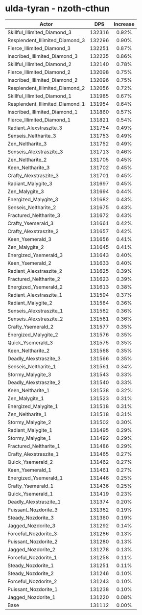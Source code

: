 # ulda-tyran - nzoth-cthun
| Actor | DPS | Increase |
|---|:---:|:---:|
|Skillful_Illimited_Diamond_3|132316|0.92%|
|Resplendent_Illimited_Diamond_3|132296|0.90%|
|Fierce_Illimited_Diamond_3|132251|0.87%|
|Inscribed_Illimited_Diamond_3|132235|0.86%|
|Skillful_Illimited_Diamond_2|132140|0.78%|
|Fierce_Illimited_Diamond_2|132098|0.75%|
|Inscribed_Illimited_Diamond_2|132096|0.75%|
|Resplendent_Illimited_Diamond_2|132056|0.72%|
|Skillful_Illimited_Diamond_1|131985|0.67%|
|Resplendent_Illimited_Diamond_1|131954|0.64%|
|Inscribed_Illimited_Diamond_1|131860|0.57%|
|Fierce_Illimited_Diamond_1|131821|0.54%|
|Radiant_Alexstraszite_3|131754|0.49%|
|Senseis_Neltharite_3|131753|0.49%|
|Zen_Neltharite_3|131752|0.49%|
|Senseis_Alexstraszite_3|131713|0.46%|
|Zen_Neltharite_2|131705|0.45%|
|Keen_Neltharite_3|131702|0.45%|
|Crafty_Alexstraszite_3|131701|0.45%|
|Radiant_Malygite_3|131697|0.45%|
|Zen_Malygite_3|131694|0.44%|
|Energized_Malygite_3|131682|0.43%|
|Senseis_Neltharite_2|131675|0.43%|
|Fractured_Neltharite_3|131672|0.43%|
|Crafty_Ysemerald_3|131661|0.42%|
|Crafty_Alexstraszite_2|131657|0.42%|
|Keen_Ysemerald_3|131656|0.41%|
|Zen_Malygite_2|131645|0.41%|
|Energized_Ysemerald_3|131643|0.40%|
|Keen_Ysemerald_2|131633|0.40%|
|Radiant_Alexstraszite_2|131625|0.39%|
|Fractured_Neltharite_2|131623|0.39%|
|Energized_Ysemerald_2|131613|0.38%|
|Radiant_Alexstraszite_1|131594|0.37%|
|Radiant_Malygite_2|131584|0.36%|
|Senseis_Alexstraszite_1|131582|0.36%|
|Senseis_Alexstraszite_2|131581|0.36%|
|Crafty_Ysemerald_2|131577|0.35%|
|Energized_Malygite_2|131576|0.35%|
|Quick_Ysemerald_3|131575|0.35%|
|Keen_Neltharite_2|131568|0.35%|
|Deadly_Alexstraszite_3|131566|0.35%|
|Senseis_Neltharite_1|131561|0.34%|
|Stormy_Malygite_3|131543|0.33%|
|Deadly_Alexstraszite_2|131540|0.33%|
|Keen_Neltharite_1|131538|0.32%|
|Zen_Malygite_1|131523|0.31%|
|Energized_Malygite_1|131518|0.31%|
|Zen_Neltharite_1|131518|0.31%|
|Stormy_Malygite_2|131502|0.30%|
|Radiant_Malygite_1|131495|0.29%|
|Stormy_Malygite_1|131492|0.29%|
|Fractured_Neltharite_1|131486|0.29%|
|Crafty_Alexstraszite_1|131465|0.27%|
|Quick_Ysemerald_2|131462|0.27%|
|Keen_Ysemerald_1|131461|0.27%|
|Energized_Ysemerald_1|131446|0.25%|
|Crafty_Ysemerald_1|131436|0.25%|
|Quick_Ysemerald_1|131419|0.23%|
|Deadly_Alexstraszite_1|131374|0.20%|
|Puissant_Nozdorite_3|131362|0.19%|
|Steady_Nozdorite_3|131360|0.19%|
|Jagged_Nozdorite_3|131292|0.14%|
|Forceful_Nozdorite_3|131286|0.13%|
|Puissant_Nozdorite_2|131280|0.13%|
|Jagged_Nozdorite_2|131278|0.13%|
|Forceful_Nozdorite_1|131258|0.11%|
|Steady_Nozdorite_1|131251|0.11%|
|Steady_Nozdorite_2|131246|0.10%|
|Forceful_Nozdorite_2|131243|0.10%|
|Puissant_Nozdorite_1|131238|0.10%|
|Jagged_Nozdorite_1|131220|0.08%|
|Base|131112|0.00%|

